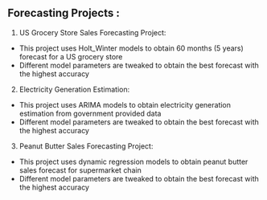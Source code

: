 ## Forecasting Projects :

1. US Grocery Store Sales Forecasting Project:

- This project uses Holt_Winter models to obtain 60 months (5 years) forecast for a US grocery store
- Different model parameters are tweaked to obtain the best forecast with the highest accuracy

2. Electricity Generation Estimation:

- This project uses ARIMA models to obtain electricity generation estimation from government provided data
- Different model parameters are tweaked to obtain the best forecast with the highest accuracy

3. Peanut Butter Sales Forecasting Project:


- This project uses dynamic regression models to obtain peanut butter sales forecast for supermarket chain
- Different model parameters are tweaked to obtain the best forecast with the highest accuracy
